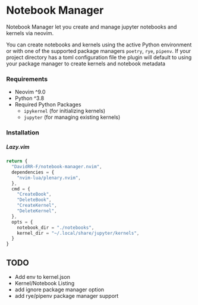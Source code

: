 # Notebook Manager

Notebook Manager let you create and manage jupyter notebooks and kernels via neovim.

You can create notebooks and kernels using the active Python
environment or with one of the supported package managers `poetry`, `rye`,
`pipenv`. If your project directory has a toml configuration file the plugin
will default to using your package manager to create kernels and notebook
metadata


### Requirements
- Neovim ^9.0
- Python ^3.8
- Required Python Packages
    - `ipykernel` (for initializing kernels)
    - `jupyter` (for managing existing kernels)

### Installation

##### Lazy.vim
```js
return {
  "DavidRR-F/notebook-manager.nvim",
  dependencies = {
    "nvim-lua/plenary.nvim",
  },
  cmd = { 
    "CreateBook", 
    "DeleteBook", 
    "CreateKernel",
    "DeleteKernel",
  },
  opts = {
    notebook_dir = "./notebooks",
    kernel_dir = "~/.local/share/jupyter/kernels",
  }
}
```

## TODO
- Add env to kernel.json
- Kernel/Notebook Listing
- add ignore package manager option
- add rye/pipenv package manager support
